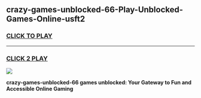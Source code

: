 
## crazy-games-unblocked-66-Play-Unblocked-Games-Online-usft2
<h3>
<a href="https://premium76.site?title=crazy-games-unblocked-66&ref=25A">CLICK TO PLAY</a></h3>
<hr>

<h3>
<a href="https://premium76.site?title=crazy-games-unblocked-66&ref=25A">CLICK 2 PLAY</a>
  
</h3>

<a href="https://premium76.site?title=crazy-games-unblocked-66&ref=25A"><img src="https://clearcache.store/games.png"></a>


**crazy-games-unblocked-66 games unblocked: Your Gateway to Fun and Accessible Online Gaming**

